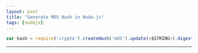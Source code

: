 ```yaml
---
layout: post
title: "Generate MD5 Hash in Node.js"
tags: [nodejs]
---
```


```javascript
var hash = require('crypto').createHash('md5').update(<$STRING>).digest("hex");
```

---
